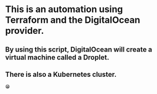 
# This is an automation using Terraform and the DigitalOcean provider.

## By using this script, DigitalOcean will create a virtual machine called a Droplet.
## There is also a Kubernetes cluster.

😁